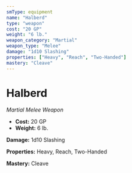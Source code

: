 ```yaml
---
smType: equipment
name: "Halberd"
type: "weapon"
cost: "20 GP"
weight: "6 lb."
weapon_category: "Martial"
weapon_type: "Melee"
damage: "1d10 Slashing"
properties: ["Heavy", "Reach", "Two-Handed"]
mastery: "Cleave"
---
```


# Halberd
*Martial Melee Weapon*

- **Cost:** 20 GP
- **Weight:** 6 lb.

**Damage:** 1d10 Slashing

**Properties:** Heavy, Reach, Two-Handed

**Mastery:** Cleave
